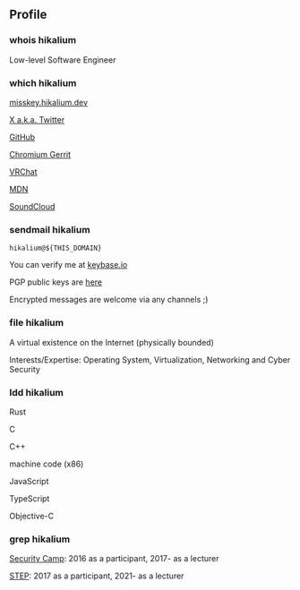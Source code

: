## Profile

### whois hikalium

Low-level Software Engineer

### which hikalium

[misskey.hikalium.dev](https://misskey.hikalium.dev/@hikalium)

[X a.k.a. Twitter](https://twitter.com/hikalium)

[GitHub](https://github.com/hikalium)

[Chromium Gerrit](https://chromium-review.googlesource.com/q/owner:hikalium@chromium.org)

[VRChat](https://www.vrchat.com/home/user/usr_e04b3879-5975-45a7-8955-05d924c04593)

[MDN](https://developer.mozilla.org/ja/profiles/hikalium)

[SoundCloud](https://soundcloud.com/hikalium)

### sendmail hikalium

`hikalium@${THIS_DOMAIN}`

You can verify me at [keybase.io](https://keybase.io/hikalium)

PGP public keys are [here](/pgpkey)

Encrypted messages are welcome via any channels ;)

### file hikalium

A virtual existence on the Internet (physically bounded)

Interests/Expertise: Operating System, Virtualization, Networking and Cyber Security

### ldd hikalium

Rust

C

C++

machine code (x86)

JavaScript

TypeScript

Objective-C

### grep hikalium

[Security Camp](https://www.ipa.go.jp/en/about/it-talents/security-camp.html): 2016 as a participant, 2017- as a lecturer

[STEP](https://landing.google.com/intl/ALL_jp/step/): 2017 as a participant, 2021- as a lecturer
